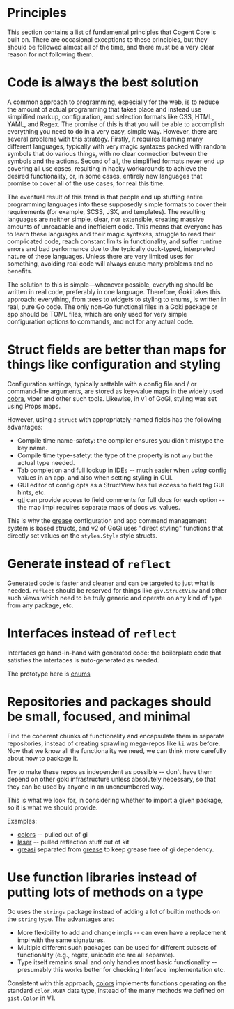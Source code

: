 # Principles

This section contains a list of fundamental principles that Cogent Core is built on. There are occasional exceptions to these principles, but they should be followed almost all of the time, and there must be a very clear reason for not following them.

# Code is always the best solution

A common approach to programming, especially for the web, is to reduce the amount of actual programming that takes place and instead use simplified markup, configuration, and selection formats like CSS, HTML, YAML, and Regex. The promise of this is that you will be able to accomplish everything you need to do in a very easy, simple way. However, there are several problems with this strategy. Firstly, it requires learning many different languages, typically with very magic syntaxes packed with random symbols that do various things, with no clear connection between the symbols and the actions. Second of all, the simplified formats never end up covering all use cases, resulting in hacky workarounds to achieve the desired functionality, or, in some cases, entirely new languages that promise to cover all of the use cases, for real this time.

The eventual result of this trend is that people end up stuffing entire programming languages into these supposedly simple formats to cover their requirements (for example, SCSS, JSX, and templates). The resulting languages are neither simple, clear, nor extensible, creating massive amounts of unreadable and inefficient code. This means that everyone has to learn these languages and their magic syntaxes, struggle to read their complicated code, reach constant limits in functionality, and suffer runtime errors and bad performance due to the typically duck-typed, interpreted nature of these languages. Unless there are very limited uses for something, avoiding real code will always cause many problems and no benefits. 

The solution to this is simple—whenever possible, everything should be written in real code, preferably in one language. Therefore, Goki takes this approach: everything, from trees to widgets to styling to enums, is written in real, pure Go code. The only non-Go functional files in a Goki package or app should be TOML files, which are only used for very simple configuration options to commands, and not for any actual code.

# Struct fields are better than maps for things like configuration and styling

Configuration settings, typically settable with a config file and / or command-line arguments, are stored as key-value maps in the widely used [cobra](https://github.com/spf13/cobra), viper and other such tools.  Likewise, in v1 of GoGi, styling was set using Props maps.

However, using a `struct` with appropriately-named fields has the following advantages:
* Compile time name-safety: the compiler ensures you didn't mistype the key name.
* Compile time type-safety: the type of the property is not `any` but the actual type needed.
* Tab completion and full lookup in IDEs -- much easier when _using_ config values in an app, and also when setting styling in GUI.
* GUI editor of config opts as a StructView has full access to field tag GUI hints, etc.
* [gti](https://github.com/goki/gti) can provide access to field comments for full docs for each option -- the map impl requires  separate maps of docs vs. values.

This is why the [grease](https://github.com/goki/grease) configuration and app command management system is based structs, and v2 of GoGi uses "direct styling" functions that directly set values on the `styles.Style` style structs.

# Generate instead of `reflect`

Generated code is faster and cleaner and can be targeted to just what is needed.  `reflect` should be reserved for things like `giv.StructView` and other such views which need to be truly generic and operate on any kind of type from any package, etc.

# Interfaces instead of `reflect`

Interfaces go hand-in-hand with generated code: the boilerplate code that satisfies the interfaces is auto-generated as needed.

The prototype here is [enums](https://github.com/goki/enums)

# Repositories and packages should be small, focused, and minimal

Find the coherent chunks of functionality and encapsulate them in separate repositories, instead of creating sprawling mega-repos like `ki` was before.  Now that we know all the functionality we need, we can think more carefully about how to package it.

Try to make these repos as independent as possible -- don't have them depend on other goki infrastructure unless absolutely necessary, so that they can be used by anyone in an unencumbered way.

This is what we look for, in considering whether to import a given package, so it is what we should provide.

Examples:
* [colors](https://github.com/goki/colors) -- pulled out of gi
* [laser](https://github.com/goki/laser) -- pulled reflection stuff out of kit
* [greasi](https://github.com/goki/greasi) separated from [grease](https://github.com/goki/grease) to keep grease free of gi dependency.

# Use function libraries instead of putting lots of methods on a type

Go uses the `strings` package instead of adding a lot of builtin methods on the `string` type.  The advantages are:
* More flexibility to add and change impls -- can even have a replacement impl with the same signatures.
* Multiple different such packages can be used for different subsets of functionality (e.g., regex, unicode etc are all separate).
* Type itself remains small and only handles most basic functionality -- presumably this works better for checking Interface implementation etc.

Consistent with this approach, [colors](https://github.com/goki/colors) implements functions operating on the standard `color.RGBA` data type, instead of the many methods we defined on `gist.Color` in V1.
